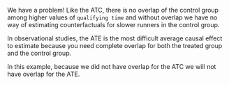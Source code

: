 We have a problem! Like the ATC, there is no overlap of the control group among higher values of `qualifying time` and without overlap we have no way of estimating counterfactuals for slower runners in the control group. 

In observational studies, the ATE is the most difficult average causal effect to estimate because you need complete overlap for both the treated group and the control group. 

In this example, because we did not have overlap for the ATC we will not have overlap for the ATE. 
